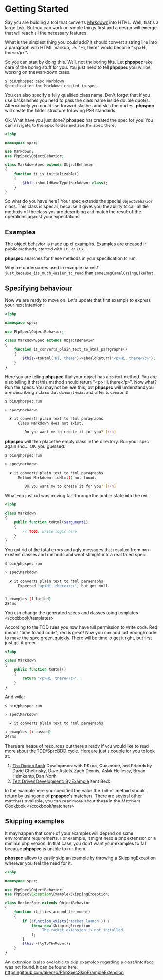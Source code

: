 Getting Started
===============

Say you are building a tool that converts
[Markdown](http://en.wikipedia.org/wiki/Markdown) into HTML. Well,
that's a large task. But you can work on simple things first and a
design will emerge that will reach all the necessary features.

What is the simplest thing you could add? It should convert a string
line into a paragraph with HTML markup, i.e. "Hi, there" would become
"&lt;p&gt;Hi, there&lt;/p&gt;".

So you can start by doing this. Well, not the boring bits. Let
**phpspec** take care of the boring stuff for you. You just need to tell
**phpspec** you will be working on the Markdown class.

```sh
$ bin/phpspec desc Markdown
Specification for Markdown created in spec.
```

You can also specify a fully qualified class name. Don't forget that if
you use backslashes you need to pass the class name inside double
quotes. Alternatively you could use forward slashes and skip the quotes.
**phpspec** will create the folder structure following PSR standards.

Ok. What have you just done? **phpspec** has created the spec for you!
You can navigate to the spec folder and see the spec there:

```php
<?php

namespace spec;

use Markdown;
use PhpSpec\ObjectBehavior;

class MarkdownSpec extends ObjectBehavior
{
    function it_is_initializable()
    {
        $this->shouldHaveType(Markdown::class);
    }
}
```

So what do you have here? Your spec extends the special `ObjectBehavior`
class. This class is special, because it gives you the ability to call
all the methods of the class you are describing and match the result of
the operations against your expectations.

Examples
--------

The object behavior is made up of examples. Examples are encased in
public methods, started with `it_` or `its_`.

**phpspec** searches for these methods in your specification to run.

Why are underscores used in example names?
`just_because_its_much_easier_to_read` than
`someLongCamelCasingLikeThat`.

Specifying behaviour
--------------------

Now we are ready to move on. Let's update that first example to express
your next intention:

```php
<?php

namespace spec;

use PhpSpec\ObjectBehavior;

class MarkdownSpec extends ObjectBehavior
{
    function it_converts_plain_text_to_html_paragraphs()
    {
        $this->toHtml("Hi, there")->shouldReturn("<p>Hi, there</p>");
    }
}
```

Here you are telling **phpspec** that your object has a `toHtml` method.
You are also telling it that this method should return "&lt;p&gt;Hi,
there&lt;/p&gt;". Now what? Run the specs. You may not believe this, but
**phpspec** will understand you are describing a class that doesn't
exist and offer to create it!

```sh
$ bin/phpspec run

> spec\Markdown

  ✘ it converts plain text to html paragraphs
      Class Markdown does not exist.

         Do you want me to create it for you? [Y/n]
```

**phpspec** will then place the empty class in the directory. Run your
spec again and... OK, you guessed:

```sh
$ bin/phpspec run

> spec\Markdown

  ✘ it converts plain text to html paragraphs
      Method Markdown::toHtml() not found.

         Do you want me to create it for you? [Y/n]
```

What you just did was moving fast through the amber state into the red.

```php
<?php

class Markdown
{
    public function toHtml($argument1)
    {
        // TODO: write logic here
    }
}
```

You got rid of the fatal errors and ugly messages that resulted from
non-existent classes and methods and went straight into a real failed
spec:

```sh
$ bin/phpspec run

> spec\Markdown

  ✘ it converts plain text to html paragraphs
      Expected "<p>Hi, there</p>", but got null.


1 examples (1 failed)
284ms
```

You can change the generated specs and classes using
templates &lt;/cookbook/templates&gt;.

According to the TDD rules you now have full permission to write code.
Red means "time to add code"; red is great! Now you can add just enough
code to make the spec green, quickly. There will be time to get it
right, but first just get it green.

```php
<?php

class Markdown
{
    public function toHtml()
    {
        return "<p>Hi, there</p>";
    }
}
```

And voilà:

```sh
$ bin/phpspec run

> spec\Markdown

  ✔ it converts plain text to html paragraphs

1 examples (1 passed)
247ms
```

There are heaps of resources out there already if you would like to read
more about the TDD/SpecBDD cycle. Here are just a couple for you to look
at:

1.  [The Rspec
    Book](http://www.amazon.com/RSpec-Book-Behaviour-Development-Cucumber/dp/1934356379)
    Development with RSpec, Cucumber, and Friends by David Chelimsky,
    Dave Astels, Zach Dennis, Aslak Hellesøy, Bryan Helmkamp, Dan North
2.  [Test Driven Development: By
    Example](http://www.amazon.com/Test-Driven-Development-Kent-Beck/dp/0321146530)
    Kent Beck

In the example here you specified the value the `toHtml` method should
return by using one of **phpspec's** matchers. There are several other
matchers available, you can read more about these in the
Matchers Cookbook &lt;/cookbook/matchers&gt;

Skipping examples
-----------------

It may happen that some of your examples will depend on some environment
requirements. For example, it might need a php extension or a minimal
php version. In that case, you don't want your examples to fail because
**phpspec** is unable to run them.

**phpspec** allows to easily skip an example by throwing a
SkippingException wherever you feel the need for it.

```php
<?php

namespace spec;

use PhpSpec\ObjectBehavior;
use PhpSpec\Exception\Example\SkippingException;

class RocketSpec extends ObjectBehavior
{
    function it_flies_around_the_moon()
    {
        if (!function_exists('rocket_launch')) {
            throw new SkippingException(
                'The rocket extension is not installed'
            );
        }
        $this->flyToTheMoon();
    }
}
```

An extension is also available to skip examples regarding a
class/interface was not found. It can be found here:
<https://github.com/akeneo/PhpSpecSkipExampleExtension>

